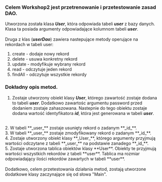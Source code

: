 <h4><h3>Celem Workshop2 jest przetrenowanie i przetestowanie zasad DAO.</h3>

Utworzona została klasa **_User_**, która odpowiada tabeli **_user_** z bazy danych. 
Klasa ta posiada argumenty odpowiadające kolumnom tabeli **_user_**.
<br><br>
Druga z klas (**_userDao_**) zawiera nastepujące metody operujące na rekordach w tabeli user:
<ol>
<li>create - dodaje nowy rekord</li>
<li>delete - usuwa konkretny rekord</li>
<li>update - modyfikuje wybrany rekord</li>
<li>read - odczytuje jeden rekord</li>
<li>findAll - odczytuje wszystkie rekordy</li>
</ol>

<h3>Dokładny opis metod.</h3>

1. Zostaje utworzony obiekt klasy **_User_**, którego zawartość zostaje dodana to tabeli **_user_**.
Dodatkowo zawartośc argumentu password przed dodaniem zostaje zahaszowana.
Nastepnie do tego obiektu zostaje dodana wartość identyfikatora **_id_**, która jest generowana w tabeli **_user_**.
<br>
2. W tabeli **_user_** zostaje usunięty rekord o zadanym **_id_**.
<br>
3. W tabeli **_user_** zostaje zmodyfikowany rekord o zadanym **_id_**.
<br>
4. Zostaje utworzony obiekt klasy **_User_**, którego argumenty przyjmują wartości odczytane z tabeli **_user_** na podstawie zanadego **_id_**.
<br>
5. Zostaje utworzona tablica obiektów klasy **User**. Obiekty te przyjmują wartości wszystkich rekordów z tabeli **user**.
Tablica ma rozmiar odpowiadający ilości rekordów zawartych w tabeli **user**.
<br><br>
Dodatkowo, celem przetestowania działania metod, zostają utworzone dodatkowe klasy zaczynające się od słowa "Main".
</h4>

